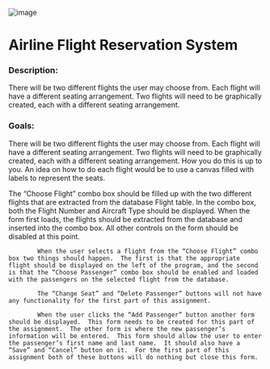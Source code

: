 ![image](https://github.com/allansantos7/AirlineReservation/assets/83974830/5de1f380-5ce2-4929-a79d-aac2ee1fb44c)

<h1>Airline Flight Reservation System</h1>

<h3>Description:</h3>
There will be two different flights the user may choose from.  Each flight will have a different seating arrangement.  Two flights will need to be graphically created, each with a different seating arrangement.

<h3>Goals:</h3>

There will be two different flights the user may choose from.  Each flight will have a different seating arrangement.  Two flights will need to be graphically created, each with a different seating arrangement.  How you do this is up to you.  An idea on how to do each flight would be to use a canvas filled with labels to represent the seats.

The “Choose Flight” combo box should be filled up with the two different flights that are extracted from the database Flight table.  In the combo box, both the Flight Number and Aircraft Type should be displayed.  When the form first loads, the flights should be extracted from the database and inserted into the combo box.  All other controls on the form should be disabled at this point.

            When the user selects a flight from the “Choose Flight” combo box two things should happen.  The first is that the appropriate flight should be displayed on the left of the program, and the second is that the “Choose Passenger” combo box should be enabled and loaded with the passengers on the selected flight from the database.

            The “Change Seat” and “Delete Passenger” buttons will not have any functionality for the first part of this assignment.

            When the user clicks the “Add Passenger” button another form should be displayed.  This form needs to be created for this part of the assignment.  The other form is where the new passenger’s information will be entered.  This form should allow the user to enter the passenger’s first name and last name.  It should also have a “Save” and “Cancel” button on it.  For the first part of this assignment both of these buttons will do nothing but close this form. 

